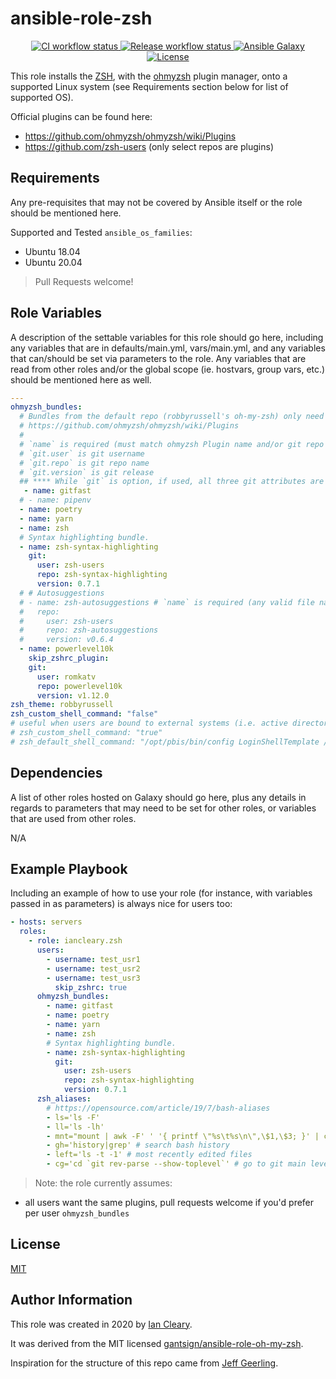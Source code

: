 ansible-role-zsh
=========

<p align="center">

<a href="https://github.com/iancleary/ansible-role-zsh/actions?query=workflow%3Aci" target="_blank">
    <img src="https://github.com/iancleary/ansible-role-zsh/workflows/CI/badge.svg" alt="CI workflow status">
</a>

<a href="https://github.com/iancleary/ansible-role-zsh/actions?query=workflow%3Arelease" target="_blank">
    <img src="https://github.com/iancleary/ansible-role-zsh/workflows/Release/badge.svg" alt="Release workflow status">
</a>
<a href="https://galaxy.ansible.com/iancleary/zsh" target="_blank">
    <img src="https://img.shields.io/badge/ansible--galaxy-iancleary.zsh-blue.svg" alt="Ansible Galaxy">
</a>
<a href="https://raw.githubusercontent.com/iancleary/ansible-role-zsh/main/LICENSE" target="_blank">
    <img src="https://img.shields.io/badge/license-MIT-blue.svg" alt="License">
</a>
</p>

This role installs the [ZSH](https://www.zsh.org/), with the [ohmyzsh](https://github.com/ohmyzsh/ohmyzsh) plugin manager, onto a supported Linux system (see Requirements section below for list of supported OS).

Official plugins can be found here:

* <https://github.com/ohmyzsh/ohmyzsh/wiki/Plugins>
* <https://github.com/zsh-users> (only select repos are plugins)

Requirements
------------

Any pre-requisites that may not be covered by Ansible itself or the role should be mentioned here.

Supported and Tested `ansible_os_families`:

* Ubuntu 18.04
* Ubuntu 20.04

> Pull Requests welcome!

Role Variables
--------------

A description of the settable variables for this role should go here, including any variables that are in defaults/main.yml, vars/main.yml, and any variables that can/should be set via parameters to the role. Any variables that are read from other roles and/or the global scope (ie. hostvars, group vars, etc.) should be mentioned here as well.

```yaml
---
ohmyzsh_bundles:
  # Bundles from the default repo (robbyrussell's oh-my-zsh) only need a name
  # https://github.com/ohmyzsh/ohmyzsh/wiki/Plugins
  #
  # `name` is required (must match ohmyzsh Plugin name and/or git repo
  # `git.user` is git username
  # `git.repo` is git repo name
  # `git.version` is git release
  ## **** While `git` is option, if used, all three git attributes are required ****
   - name: gitfast
  # - name: pipenv
  - name: poetry
  - name: yarn
  - name: zsh
  # Syntax highlighting bundle.
  - name: zsh-syntax-highlighting
    git:
      user: zsh-users
      repo: zsh-syntax-highlighting
      version: 0.7.1
  # # Autosuggestions
  # - name: zsh-autosuggestions # `name` is required (any valid file name will do so long as it's unique for the bundles)
  #   repo:
  #     user: zsh-users
  #     repo: zsh-autosuggestions
  #     version: v0.6.4
  - name: powerlevel10k
    skip_zshrc_plugin:
    git:
      user: romkatv
      repo: powerlevel10k
      version: v1.12.0
zsh_theme: robbyrussell
zsh_custom_shell_command: "false"
# useful when users are bound to external systems (i.e. active directory)
# zsh_custom_shell_command: "true"
# zsh_default_shell_command: "/opt/pbis/bin/config LoginShellTemplate /usr/bin/zsh"
```

Dependencies
------------

A list of other roles hosted on Galaxy should go here, plus any details in regards to parameters that may need to be set for other roles, or variables that are used from other roles.

N/A

Example Playbook
----------------

Including an example of how to use your role (for instance, with variables passed in as parameters) is always nice for users too:

```yaml
- hosts: servers
  roles:
    - role: iancleary.zsh
      users:
        - username: test_usr1
        - username: test_usr2
        - username: test_usr3
          skip_zshrc: true
      ohmyzsh_bundles:
        - name: gitfast
        - name: poetry
        - name: yarn
        - name: zsh
        # Syntax highlighting bundle.
        - name: zsh-syntax-highlighting
          git:
            user: zsh-users
            repo: zsh-syntax-highlighting
            version: 0.7.1
      zsh_aliases:
        # https://opensource.com/article/19/7/bash-aliases
        - ls='ls -F'
        - ll='ls -lh'
        - mnt="mount | awk -F' ' '{ printf \"%s\t%s\n\",\$1,\$3; }' | column -t | egrep ^/dev/ | sort"
        - gh='history|grep' # search bash history
        - left='ls -t -1' # most recently edited files
        - cg='cd `git rev-parse --show-toplevel`' # go to git main level
```

> Note: the role currently assumes:

* all users want the same plugins, pull requests welcome if you'd prefer per user `ohmyzsh_bundles`

License
-------

[MIT](LICENSE)

Author Information
------------------

This role was created in 2020 by [Ian Cleary](https://blog.iancleary.me).

It was derived from the MIT licensed [gantsign/ansible-role-oh-my-zsh](https://github.com/gantsign/ansible-role-oh-my-zsh).

Inspiration for the structure of this repo came from [Jeff Geerling](https://github.com/geerlingguy/ansible-role-nginx).
